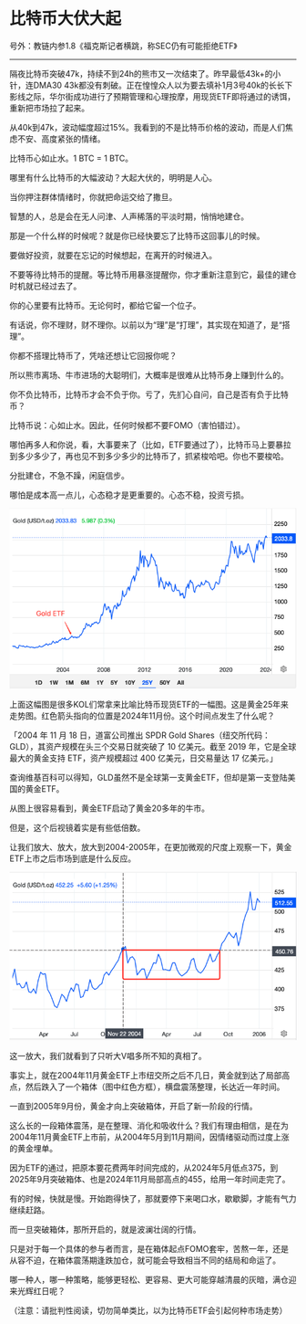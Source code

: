 # 比特币大伏大起

号外：教链内参1.8《福克斯记者横跳，称SEC仍有可能拒绝ETF》

* * *

隔夜比特币突破47k，持续不到24h的熊市又一次结束了。昨早最低43k+的小针，连DMA30 43k都没有刺破。正在惶惶众人以为要去填补1月3号40k的长长下影线之际，华尔街成功进行了预期管理和心理按摩，用现货ETF即将通过的诱饵，重新把市场拉了起来。

从40k到47k，波动幅度超过15%。我看到的不是比特币价格的波动，而是人们焦虑不安、高度紧张的情绪。

比特币心如止水。1 BTC = 1 BTC。

哪里有什么比特币的大幅波动？大起大伏的，明明是人心。

当你押注群体情绪时，你就把命运交给了撒旦。

智慧的人，总是会在无人问津、人声稀落的平淡时期，悄悄地建仓。

那是一个什么样的时候呢？就是你已经快要忘了比特币这回事儿的时候。

要做好投资，就要在忘记的时候想起，在离开的时候进入。

不要等待比特币的提醒。等比特币用暴涨提醒你，你才重新注意到它，最佳的建仓时机就已经过去了。

你的心里要有比特币。无论何时，都给它留一个位子。

有话说，你不理财，财不理你。以前以为“理”是“打理”，其实现在知道了，是“搭理”。

你都不搭理比特币了，凭啥还想让它回报你呢？

所以熊市离场、牛市进场的大聪明们，大概率是很难从比特币身上赚到什么的。

你不负比特币，比特币才会不负于你。亏了，先扪心自问，自己是否有负于比特币？

比特币说：心如止水。因此，任何时候都不要FOMO（害怕错过）。

哪怕再多人和你说，看，大事要来了（比如，ETF要通过了），比特币马上要暴拉到多少多少了，再也见不到多少多少的比特币了，抓紧梭哈吧。你也不要梭哈。

分批建仓，不急不躁，闲庭信步。

哪怕是成本高一点儿，心态稳才是更重要的。心态不稳，投资亏损。

![](2024-01-09-A01.png)

上面这幅图是很多KOL们常拿来比喻比特币现货ETF的一幅图。这是黄金25年来走势图。红色箭头指向的位置是2024年11月份。这个时间点发生了什么呢？

「2004 年 11 月 18 日，道富公司推出 SPDR Gold Shares（纽交所代码：GLD），其资产规模在头三个交易日就突破了 10 亿美元。截至 2019 年，它是全球最大的黄金支持 ETF，资产规模超过 400 亿美元，日交易量达 17 亿美元。」

查询维基百科可以得知，GLD虽然不是全球第一支黄金ETF，但却是第一支登陆美国的黄金ETF。

从图上很容易看到，黄金ETF启动了黄金20多年的牛市。

但是，这个后视镜着实是有些低倍数。

让我们放大、放大，放大到2004-2005年，在更加微观的尺度上观察一下，黄金ETF上市之后市场到底是什么反应。

![](2024-01-09-A02.png)

这一放大，我们就看到了只听大V唱多所不知的真相了。

事实上，就在2004年11月黄金ETF上市纽交所之后不几日，黄金就到达了局部高点，然后跌入了一个箱体（图中红色方框），横盘震荡整理，长达近一年时间。

一直到2005年9月份，黄金才向上突破箱体，开启了新一阶段的行情。

这么长的一段箱体震荡，是在整理、消化和吸收什么？我们有理由相信，是在为2004年11月黄金ETF上市前，从2004年5月到11月期间，因情绪驱动而过度上涨的黄金埋单。

因为ETF的通过，把原本要花费两年时间完成的，从2024年5月低点375，到2025年9月突破箱体、也是2024年11月局部高点的455，给用一年时间走完了。

有的时候，快就是慢。开始跑得快了，那就要停下来喝口水，歇歇脚，才能有气力继续赶路。

而一旦突破箱体，那所开启的，就是波澜壮阔的行情。

只是对于每一个具体的参与者而言，是在箱体起点FOMO套牢，苦熬一年，还是从容不迫，在箱体震荡期逢跌加仓，就可能会导致相当不同的结局和命运了。

哪一种人，哪一种策略，能够更轻松、更容易、更大可能穿越清晨的灰暗，满仓迎来光辉红日呢？

（注意：请批判性阅读，切勿简单类比，以为比特币ETF会引起何种市场走势）
